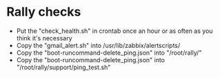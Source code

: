 # Rally checks

* Put the "check_health.sh" in crontab once an hour or as often as you think it's necessary
* Copy the "gmail_alert.sh" into /usr/lib/zabbix/alertscripts/
* Copy the "boot-runcommand-delete_ping.json" into "/root/rally/"
* Copy the "boot-runcommand-delete_ping.json" into "/root/rally/support/ping_test.sh"

